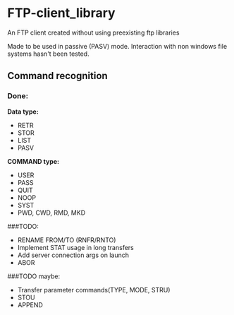 # FTP-client_library
An FTP client created without using preexisting ftp libraries

Made to be used in passive (PASV) mode.
Interaction with non windows file systems hasn't been tested.

## Command recognition
### Done:
**Data type:**
* RETR
* STOR
* LIST
* PASV

**COMMAND type:**
* USER
* PASS
* QUIT
* NOOP
* SYST
* PWD, CWD, RMD, MKD

###TODO:
* RENAME FROM/TO (RNFR/RNTO)
* Implement STAT usage in long transfers
* Add server connection args on launch
* ABOR

###TODO maybe:
* Transfer parameter commands(TYPE, MODE, STRU)
* STOU
* APPEND 
